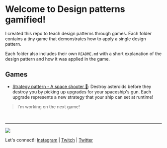 # Welcome to **Design patterns gamified**! 

I created this repo to teach design patterns through games. Each folder contains a tiny game that demonstrates how to apply a single design pattern. 

Each folder also includes their own `README.md` with a short explanation of the design pattern and how it was applied in the game.

## Games

- [Strategy pattern - A space shooter 🚀](./strategy-pattern-space-shooter/): Destroy asteroids before they destroy you by picking up upgrades for your spaceship's gun. Each upgrade represents a new strategy that your ship can set at runtime!

> I'm working on the next game!

<br>

---

[![](https://i.imgur.com/40L9uPk.png)](https://paulasantamaria.com)

Let's connect!: [Instagram](https://www.instagram.com/pau.codes/) | [Twitch](https://www.twitch.tv/paulasantamaria) | [Twitter](https://twitter.com/pauxdsantamaria)